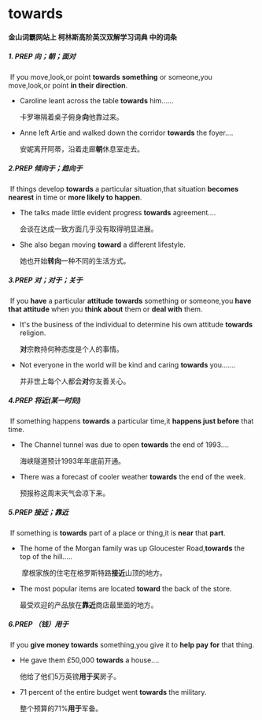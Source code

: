 # towards

#### 金山词霸网站上 柯林斯高阶英汉双解学习词典 中的词条

##### 1. PREP 向；朝；面对

​	If you move,look,or point **towards** **something** or someone,you move,look,or point **in their direction**.

- Caroline leant across the table **towards** him......

  卡罗琳隔着桌子俯身**向**他靠过来。

- Anne left Artie and walked down the corridor **towards** the foyer....

  安妮离开阿蒂，沿着走廊**朝**休息室走去。

##### 2.PREP 倾向于；趋向于

​	If things develop **towards** a particular situation,that situation **becomes nearest** in time or **more likely to happen**.

- The talks made little evident progress **towards** agreement....

  会谈在达成一致方面几乎没有取得明显进展。

- She also began moving **toward** a different lifestyle.

  她也开始**转向**一种不同的生活方式。

##### 3.PREP  对；对于；关于

​		If you **have** a particular **attitude** **towards** something or someone,you **have that attitude** when you **think about** them or **deal with** them.

- It's the business of the individual to determine his own attitude **towards** religion.

  **对**宗教持何种态度是个人的事情。

- Not everyone in the world will be kind and caring **towards** you.......

  并非世上每个人都会**对**你友善关心。

##### 4.PREP 将近(某一时刻)

​		If something happens **towards** a particular time,it **happens just before** that time.

- The Channel tunnel was due to open **towards** the end of 1993....

  海峡隧道预计1993年年底前开通。

- There was a forecast of cooler weather **towards** the end of the week.

  预报称这周末天气会凉下来。

##### 5.PREP 接近；靠近

​		If something is **towards** part of a place or thing,it is **near** that **part**.

- The home of the Morgan family was up Gloucester Road,**towards** the top of the hill.....

  ​	摩根家族的住宅在格罗斯特路**接近**山顶的地方。

- The most popular items are located **toward** the back of the store.

   最受欢迎的产品放在**靠近**商店最里面的地方。

##### 6.PREP （钱）用于

​	If you **give money towards** something,you give it to **help pay for** that thing.

- He gave them £50,000 **towards** a house....

  他给了他们5万英镑**用于买**房子。

- 71 percent of the entire budget went **towards** the military.

  整个预算的71%**用于**军备。